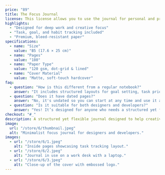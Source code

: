 ```yaml
---
price: "89"
title: The Focus Journal
license: This license allows you to use the journal for personal and professional productivity. You may not reproduce or distribute its design. Please refer to the full license agreement for more details.
highlights:
  - "Designed for deep work and creative focus"
  - "Task, goal, and habit tracking included"
  - "Premium, bleed-resistant paper"
specifications:
  - name: "Size"
    value: "B5 (17.6 × 25 cm)"
  - name: "Pages"
    value: "180"
  - name: "Paper Type"
    value: "120 gsm, dot-grid & lined"
  - name: "Cover Material"
    value: "Matte, soft-touch hardcover"
faq:
  - question: "How is this different from a regular notebook?"
    answer: "It includes structured layouts for goal setting, task prioritization, and focus sessions, helping creatives and developers stay productive."
  - question: "Does it have dated pages?"
    answer: "No, it's undated so you can start at any time and use it at your own pace."
  - question: "Is it suitable for both designers and developers?"
    answer: "Yes! It’s designed for anyone who needs a structured yet flexible system for deep work and creative thinking."
checkout: "#_"
description: A structured yet flexible journal designed to help creatives and developers maintain focus and maximize productivity. Featuring dedicated sections for planning, note-taking, and deep work sessions, The Focus Journal helps you stay on track and achieve your goals without distractions.
image:
  url: "/store/6/thumbnail.jpeg"
  alt: "Minimalist focus journal for designers and developers."
images:
  - url: "/store/6/1.jpeg"
    alt: "Inside pages showcasing task tracking layout."
  - url: "/store/6/2.jpeg"
    alt: "Journal in use on a work desk with a laptop."
  - url: "/store/6/3.jpeg"
    alt: "Close-up of the cover with embossed logo."
---
```

